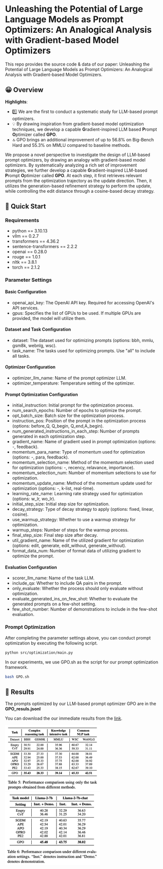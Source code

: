 # Unleashing the Potential of Large Language Models as Prompt Optimizers: An Analogical Analysis with Gradient-based Model Optimizers

This repo provides the source code & data of our paper: Unleashing the Potential of Large Language Models as Prompt Optimizers: An Analogical Analysis with Gradient-based Model Optimizers.



## 😀 Overview

**Highlights**:

- 1️⃣ We are the first to conduct a systematic study for LLM-based prompt optimizers.
- 💡 By drawing inspiration from gradient-based model optimization techniques, we develop a capable **G**radient-inspired LLM based **P**rompt **O**ptimizer called **GPO**.
- 🔝 GPO brings an additional improvement of up to 56.8% on Big-Bench Hard and 55.3% on MMLU compared to baseline methods.

We propose a novel perspective to investigate the design of LLM-based prompt optimizers, by drawing an analogy with gradient-based model optimizers. By systematically analyzing a rich set of improvement strategies, we further develop a capable **G**radient-inspired LLM-based **P**rompt **O**ptimizer called **GPO**. At each step, it first retrieves relevant prompts from the optimization trajectory as the update direction. Then, it utilizes the generation-based refinement strategy to perform the update, while controlling the edit distance through a cosine-based decay strategy.

## 🚀 Quick Start

### Requirements

- python == 3.10.13
- vllm == 0.2.7
- transformers == 4.36.2
- sentence-transformers == 2.2.2
- openai == 0.28.0
- rouge == 1.0.1
- nltk == 3.8.1
- torch == 2.1.2

### Parameter Settings

#### Basic Configuration
- openai_api_key: The OpenAI API key. Required for accessing OpenAI's API services.
- gpus: Specifies the list of GPUs to be used. If multiple GPUs are provided, the model will utilize them.

#### Dataset and Task Configuration
- dataset: The dataset used for optimizing prompts (options: bbh, mmlu, gsm8k, webnlg, wsc).
- task_name: The tasks used for optimizing prompts. Use "all" to include all tasks.

#### Optimizer Configuration
- optimizer_llm_name: Name of the prompt optimizer LLM.
- optimizer_temperature: Temperature setting of the optimizer.

#### Prompt Optimization Configuration
- initial_instruction: Initial prompt for the optimization process.
- num_search_epochs: Number of epochs to optimize the prompt.
- opt_batch_size: Batch size for the optimization process.
- instruction_pos: Position of the prompt in the optimization process (options: before_Q, Q_begin, Q_end,A_begin).
- num_generated_instructions_in_each_step: Number of prompts generated in each optimization step.
- gradient_name: Name of gradient used in prompt optimization (options: -, feedback).
- momentum_para_name: Type of momentum used for optimization (options: -, para, feedback).
- momentum_selection_name: Method of the momentum selection used for optimization (options: -, recency, relavance, importance).
- momentum_selection_num: Number of momentum selections to use for optimization.
- momentum_update_name: Method of the momentum update used for optimization (options: -, k-list, real-time).
- learning_rate_name: Learning rate strategy used for optimization (options: w_lr, wo_lr).
- initial_step_size: Initial step size for optimization.
- decay_strategy: Type of decay strategy to apply (options: fixed, linear, cosine).
- use_warmup_strategy: Whether to use a warmup strategy for optimization.
- warmup_steps: Number of steps for the warmup process.
- final_step_size: Final step size after decay.
- util_gradient_name: Name of the utilized gradient for optimization (options: edit, generate, edit_without, generate_without).
- format_data_num: Number of format data of utilizing gradient to optimize the prompt.

#### Evaluation Configuration
- scorer_llm_name: Name of the task LLM.
- include_qa: Whether to include QA pairs in the prompt.
- only_evaluate: Whether the process should only evaluate without optimization.
- evaluate_generated_ins_on_few_shot: Whether to evaluate the generated prompts on a few-shot setting.
- few_shot_number: Number of demonstrations to include in the few-shot evaluation.

### Prompt Optimization
After completing the parameter settings above, you can conduct prompt optimization by executing the following script.
```bash
python src/optimization/main.py
```
In our experiments, we use GPO.sh as the script for our prompt optimization framework.
```bash
bash GPO.sh
```

## 🌟 Results
The prompts optimized by our LLM-based prompt optimizer GPO are in the **GPO_resuls.jsonl**

You can download the our immediate results from the [link](https://drive.google.com/file/d/1HX0e4Xyi_LPcMyjd6fq_x81pKhTp8vx0/view?usp=drive_link).

![alt text](asset/image1.png)
![alt text](asset/image2.png)